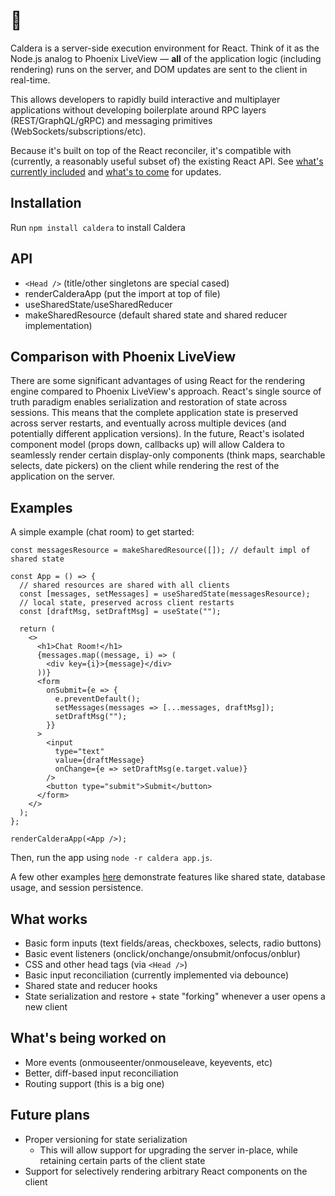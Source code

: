 # 🌋

Caldera is a server-side execution environment for React. Think of it as the Node.js analog to Phoenix LiveView — **all** of the application logic (including rendering) runs on the server, and DOM updates are sent to the client in real-time.

This allows developers to rapidly build interactive and multiplayer applications without developing boilerplate around RPC layers (REST/GraphQL/gRPC) and messaging primitives (WebSockets/subscriptions/etc).

Because it's built on top of the React reconciler, it's compatible with (currently, a reasonably useful subset of) the existing React API. See [what's currently included](#what-works) and [what's to come](#whats-being-worked-on) for updates.

## Installation

Run `npm install caldera` to install Caldera

## API

- `<Head />` (title/other singletons are special cased)
- renderCalderaApp (put the import at top of file)
- useSharedState/useSharedReducer
- makeSharedResource (default shared state and shared reducer implementation)

## Comparison with Phoenix LiveView

There are some significant advantages of using React for the rendering engine compared to Phoenix LiveView's approach. React's single source of truth paradigm enables serialization and restoration of state across sessions. This means that the complete application state is preserved across server restarts, and eventually across multiple devices (and potentially different application versions). In the future, React's isolated component model (props down, callbacks up) will allow Caldera to seamlessly render certain display-only components (think maps, searchable selects, date pickers) on the client while rendering the rest of the application on the server.

## Examples

A simple example (chat room) to get started:
```JSX
const messagesResource = makeSharedResource([]); // default impl of shared state

const App = () => {
  // shared resources are shared with all clients
  const [messages, setMessages] = useSharedState(messagesResource);
  // local state, preserved across client restarts
  const [draftMsg, setDraftMsg] = useState("");

  return (
    <>
      <h1>Chat Room!</h1>
      {messages.map((message, i) => (
        <div key={i}>{message}</div>
      ))}
      <form
        onSubmit={e => {
          e.preventDefault();
          setMessages(messages => [...messages, draftMsg]);
          setDraftMsg("");
        }}
      >
        <input
          type="text"
          value={draftMessage}
          onChange={e => setDraftMsg(e.target.value)}
        />
        <button type="submit">Submit</button>
      </form>
    </>
  );
};

renderCalderaApp(<App />);
```
Then, run the app using `node -r caldera app.js`.

A few other examples [here](https://github.com/calderajs/caldera-examples) demonstrate features like shared state, database usage, and session persistence.

## What works <a name="what-works"></a>

- Basic form inputs (text fields/areas, checkboxes, selects, radio buttons)
- Basic event listeners (onclick/onchange/onsubmit/onfocus/onblur)
- CSS and other head tags (via `<Head />`)
- Basic input reconciliation (currently implemented via debounce)
- Shared state and reducer hooks
- State serialization and restore + state "forking" whenever a user opens a new client

## What's being worked on <a name="whats-being-worked-on"></a>

- More events (onmouseenter/onmouseleave, keyevents, etc)
- Better, diff-based input reconciliation
- Routing support (this is a big one)

## Future plans

- Proper versioning for state serialization
    - This will allow support for upgrading the server in-place, while retaining certain parts of the client state
- Support for selectively rendering arbitrary React components on the client
